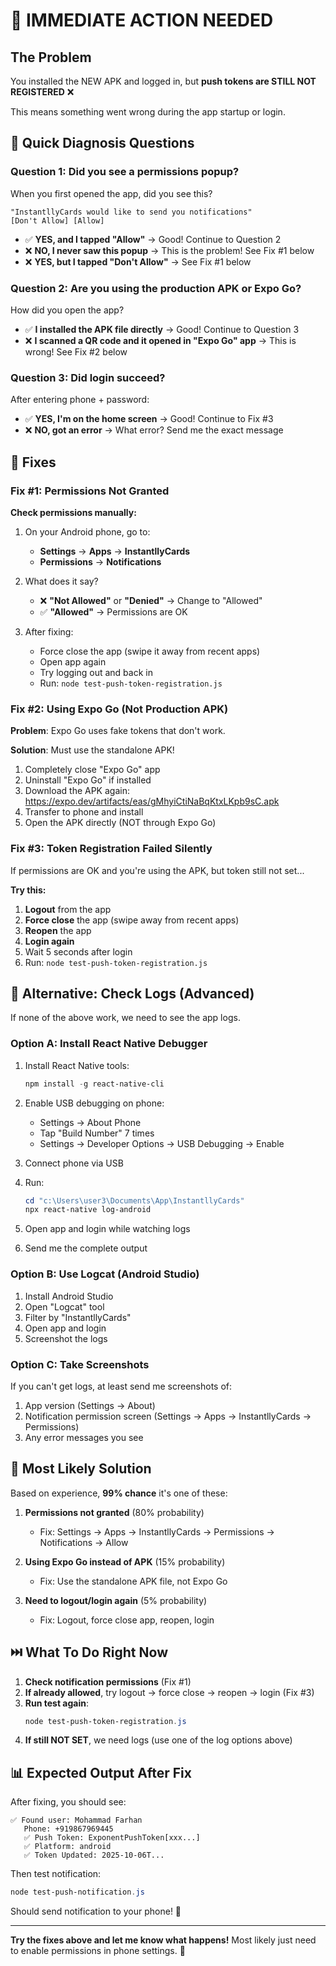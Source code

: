 # 🚨 IMMEDIATE ACTION NEEDED

## The Problem

You installed the NEW APK and logged in, but **push tokens are STILL NOT REGISTERED** ❌

This means something went wrong during the app startup or login.

## 🎯 Quick Diagnosis Questions

### Question 1: Did you see a permissions popup?

When you first opened the app, did you see this?

```
"InstantllyCards would like to send you notifications"
[Don't Allow] [Allow]
```

- ✅ **YES, and I tapped "Allow"** → Good! Continue to Question 2
- ❌ **NO, I never saw this popup** → This is the problem! See Fix #1 below
- ❌ **YES, but I tapped "Don't Allow"** → See Fix #1 below

### Question 2: Are you using the production APK or Expo Go?

How did you open the app?

- ✅ **I installed the APK file directly** → Good! Continue to Question 3
- ❌ **I scanned a QR code and it opened in "Expo Go" app** → This is wrong! See Fix #2 below

### Question 3: Did login succeed?

After entering phone + password:

- ✅ **YES, I'm on the home screen** → Good! Continue to Fix #3
- ❌ **NO, got an error** → What error? Send me the exact message

## 🔧 Fixes

### Fix #1: Permissions Not Granted

**Check permissions manually:**

1. On your Android phone, go to:
   - **Settings** → **Apps** → **InstantllyCards**
   - **Permissions** → **Notifications**

2. What does it say?
   - ❌ **"Not Allowed"** or **"Denied"** → Change to "Allowed"
   - ✅ **"Allowed"** → Permissions are OK

3. After fixing:
   - Force close the app (swipe it away from recent apps)
   - Open app again
   - Try logging out and back in
   - Run: `node test-push-token-registration.js`

### Fix #2: Using Expo Go (Not Production APK)

**Problem**: Expo Go uses fake tokens that don't work.

**Solution**: Must use the standalone APK!

1. Completely close "Expo Go" app
2. Uninstall "Expo Go" if installed
3. Download the APK again: https://expo.dev/artifacts/eas/gMhyiCtiNaBqKtxLKpb9sC.apk
4. Transfer to phone and install
5. Open the APK directly (NOT through Expo Go)

### Fix #3: Token Registration Failed Silently

If permissions are OK and you're using the APK, but token still not set...

**Try this:**

1. **Logout** from the app
2. **Force close** the app (swipe away from recent apps)
3. **Reopen** the app
4. **Login again**
5. Wait 5 seconds after login
6. Run: `node test-push-token-registration.js`

## 📱 Alternative: Check Logs (Advanced)

If none of the above work, we need to see the app logs.

### Option A: Install React Native Debugger

1. Install React Native tools:
   ```powershell
   npm install -g react-native-cli
   ```

2. Enable USB debugging on phone:
   - Settings → About Phone
   - Tap "Build Number" 7 times
   - Settings → Developer Options → USB Debugging → Enable

3. Connect phone via USB

4. Run:
   ```powershell
   cd "c:\Users\user3\Documents\App\InstantllyCards"
   npx react-native log-android
   ```

5. Open app and login while watching logs

6. Send me the complete output

### Option B: Use Logcat (Android Studio)

1. Install Android Studio
2. Open "Logcat" tool
3. Filter by "InstantllyCards"
4. Open app and login
5. Screenshot the logs

### Option C: Take Screenshots

If you can't get logs, at least send me screenshots of:
1. App version (Settings → About)
2. Notification permission screen (Settings → Apps → InstantllyCards → Permissions)
3. Any error messages you see

## 🎯 Most Likely Solution

Based on experience, **99% chance** it's one of these:

1. **Permissions not granted** (80% probability)
   - Fix: Settings → Apps → InstantllyCards → Permissions → Notifications → Allow

2. **Using Expo Go instead of APK** (15% probability)
   - Fix: Use the standalone APK file, not Expo Go

3. **Need to logout/login again** (5% probability)
   - Fix: Logout, force close app, reopen, login

## ⏭️ What To Do Right Now

1. **Check notification permissions** (Fix #1)
2. **If already allowed**, try logout → force close → reopen → login (Fix #3)
3. **Run test again**:
   ```powershell
   node test-push-token-registration.js
   ```
4. **If still NOT SET**, we need logs (use one of the log options above)

## 📊 Expected Output After Fix

After fixing, you should see:

```
✅ Found user: Mohammad Farhan
   Phone: +919867969445
   ✅ Push Token: ExponentPushToken[xxx...]
   ✅ Platform: android
   ✅ Token Updated: 2025-10-06T...
```

Then test notification:
```powershell
node test-push-notification.js
```

Should send notification to your phone! 🎉

---

**Try the fixes above and let me know what happens!** Most likely just need to enable permissions in phone settings. 📱
